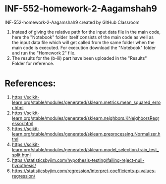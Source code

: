 # INF-552-homework-2-Aagamshah9
INF-552-homework-2-Aagamshah9 created by GitHub Classroom

1. Instead of giving the relative path for the input data file in the main code, here the "Notebook" folder itself consists of the main code as well as the input data file which will get called from the same folder when the main code is executed. For execution download the "Notebook" folder and run the "Homework 2" file.
2. The results for the (b-iii) part have been uploaded in the "Results" Folder for reference.

# References:

1. https://scikit-learn.org/stable/modules/generated/sklearn.metrics.mean_squared_error.html
2. https://scikit-learn.org/stable/modules/generated/sklearn.neighbors.KNeighborsRegressor.html
3. https://scikit-learn.org/stable/modules/generated/sklearn.preprocessing.Normalizer.html
4. https://scikit-learn.org/stable/modules/generated/sklearn.model_selection.train_test_split.html
5. https://statisticsbyjim.com/hypothesis-testing/failing-reject-null-hypothesis/
6. https://statisticsbyjim.com/regression/interpret-coefficients-p-values-regression/
